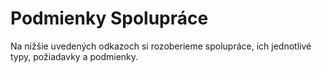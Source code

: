 # Podmienky Spolupráce

Na nižšie uvedených odkazoch si rozoberieme spolupráce, ich jednotlivé typy, požiadavky a podmienky.

